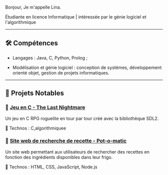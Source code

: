 

Bonjour, Je m'appelle Lina.

Étudiante en licence Informatique | intéressée par le génie logiciel et l'algorithmique

---

## 🛠 Compétences  

- Langages : Java, C, Python, Prolog ;  

- Modélisation et génie logiciel : conception de systèmes, développement orienté objet, gestion de projets informatiques.  

---

## 📌 Projets Notables  

### 🔹 [Jeu en C - The Last Nightmare](https://github.com/Emma-Rsn/The-Last-Nightmare)  

Un jeu en C RPG roguelite en tour par tour créé avec la bibliothèque SDL2. 

🔹 Technos : C,algorithmiquee

### 🔹 [Site web de recherche de recette - Pot-o-matic](https://github.com/Enzo-mor/Pot-o-matic)  

Un site web permettant aux utilisateurs de rechercher des recettes en fonction des ingrédients disponibles dans leur frigo.  

🔹 Technos : HTML, CSS, JavaScript, Node.js

